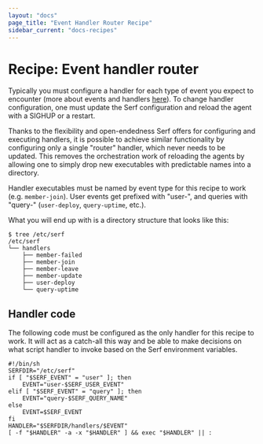 ```yaml
---
layout: "docs"
page_title: "Event Handler Router Recipe"
sidebar_current: "docs-recipes"
---
```


# Recipe: Event handler router

Typically you must configure a handler for each type of event you expect to
encounter (more about events and handlers
[here](/docs/agent/event-handlers.html)). To change handler configuration, one
must update the Serf configuration and reload the agent with a SIGHUP or a
restart.

Thanks to the flexibility and open-endedness Serf offers for configuring and
executing handlers, it is possible to achieve similar functionality by
configuring only a single "router" handler, which never needs to be updated.
This removes the orchestration work of reloading the agents by allowing one to
simply drop new executables with predictable names into a directory.

Handler executables must be named by event type for this recipe to work
(e.g. `member-join`). User events get prefixed with "user-", and queries with
"query-" (`user-deploy`, `query-uptime`, etc.).

What you will end up with is a directory structure that looks like this:

```
$ tree /etc/serf
/etc/serf
└── handlers
    ├── member-failed
    ├── member-join
    ├── member-leave
    ├── member-update
    ├── user-deploy
    └── query-uptime
```

## Handler code

The following code must be configured as the only handler for this recipe to
work. It will act as a catch-all this way and be able to make decisions on what
script handler to invoke based on the Serf environment variables.

```
#!/bin/sh
SERFDIR="/etc/serf"
if [ "$SERF_EVENT" = "user" ]; then
    EVENT="user-$SERF_USER_EVENT"
elif [ "$SERF_EVENT" = "query" ]; then
    EVENT="query-$SERF_QUERY_NAME"
else
    EVENT=$SERF_EVENT
fi
HANDLER="$SERFDIR/handlers/$EVENT"
[ -f "$HANDLER" -a -x "$HANDLER" ] && exec "$HANDLER" || :
```
